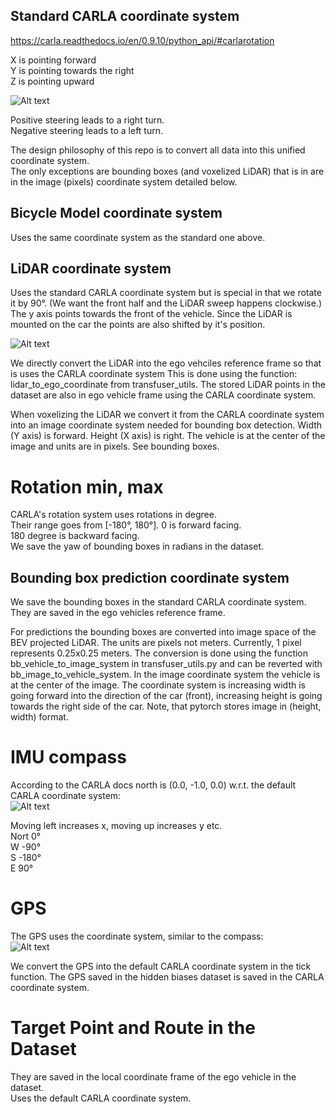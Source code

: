 ## Standard CARLA coordinate system
https://carla.readthedocs.io/en/0.9.10/python_api/#carlarotation

X is pointing forward \
Y is pointing towards the right \
Z is pointing upward

![Alt text](../assets/CARLA_coordinateSystem.jpg?raw=true "CARLA coordinate system")

Positive steering leads to a right turn.\
Negative steering leads to a left turn.

The design philosophy of this repo is to convert all data into this unified coordinate system.\
The only exceptions are bounding boxes (and voxelized LiDAR) that is in are in the image (pixels) coordinate system detailed below.

## Bicycle Model coordinate system
Uses the same coordinate system as the standard one above.

## LiDAR coordinate system
Uses the standard CARLA coordinate system but is special in that we rotate it by 90°.
(We want the front half and the LiDAR sweep happens clockwise.)
The y axis points towards the front of the vehicle.
Since the LiDAR is mounted on the car the points are also shifted by it's position.

![Alt text](../assets/LiDAR_coordinate_system.png?raw=true "LiDAR coordinate system")

We directly convert the LiDAR into the ego vehciles reference frame so that is uses the CARLA coordinate system
This is done using the function: lidar_to_ego_coordinate from transfuser_utils.
The stored LiDAR points in the dataset are also in ego vehicle frame using the CARLA coordinate system.

When voxelizing the LiDAR we convert it from the CARLA coordinate system into an image coordinate system needed for bounding box detection.
Width (Y axis) is forward. Height (X axis) is right. The vehicle is at the center of the image and units are in pixels.
See bounding boxes.

# Rotation min, max
CARLA's rotation system uses rotations in degree. \
Their range goes from [-180°, 180°]. 0 is forward facing. \
180 degree is backward facing. \
We save the yaw of bounding boxes in radians in the dataset.


## Bounding box prediction coordinate system
We save the bounding boxes in the standard CARLA coordinate system.
They are saved in the ego vehicles reference frame.

For predictions the bounding boxes are converted into image space of the BEV projected LiDAR. 
The units are pixels not meters.
Currently, 1 pixel represents 0.25x0.25 meters.
The conversion is done using the function bb_vehicle_to_image_system in transfuser_utils.py and can be reverted with bb_image_to_vehicle_system.
In the image coordinate system the vehicle is at the center of the image.
The coordinate system is increasing width is going forward into the direction of the car (front), increasing height is going towards the right side of the car.
Note, that pytorch stores image in (height, width) format.


# IMU compass
According to the CARLA docs north is (0.0, -1.0, 0.0) w.r.t. the default CARLA coordinate system: \
![Alt text](../assets/Compass.png?raw=true "CARLA coordinate system")

Moving left increases x, moving up increases y etc. \
Nort 0°\
W -90° \
S -180° \
E 90°


# GPS 
The GPS uses the coordinate system, similar to the compass:\
![Alt text](../assets/LiDAR_coordinate_system.png?raw=true "GPS coordinate system")


We convert the GPS into the default CARLA coordinate system in the tick function.
The GPS saved in the hidden biases dataset is saved in the CARLA coordinate system.

# Target Point and Route in the Dataset
They are saved in the local coordinate frame of the ego vehicle in the dataset. \
Uses the default CARLA coordinate system.